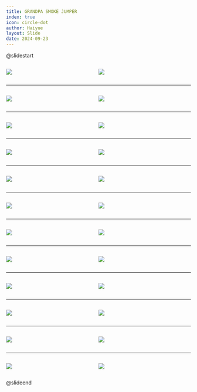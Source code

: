 ```yaml
---
title: GRANDPA SMOKE JUMPER
index: true
icon: circle-dot
author: Haiyue
layout: Slide
date: 2024-09-23
---
```

 
@slidestart

<div style="display:flex">
<div style="flex:1">

![](https://raw.githubusercontent.com/yclord/reading/refs/heads/master/english/Level-X/GRANDPA%20SMOKE%20JUMPER/001.webp)
</div>
<div style="flex:1">

![](https://raw.githubusercontent.com/yclord/reading/refs/heads/master/english/Level-X/GRANDPA%20SMOKE%20JUMPER/002.webp)
</div>
</div>

---

<div style="display:flex">
<div style="flex:1">

![](https://raw.githubusercontent.com/yclord/reading/refs/heads/master/english/Level-X/GRANDPA%20SMOKE%20JUMPER/003.webp)
</div>
<div style="flex:1">

![](https://raw.githubusercontent.com/yclord/reading/refs/heads/master/english/Level-X/GRANDPA%20SMOKE%20JUMPER/004.webp)
</div>
</div>

---

<div style="display:flex">
<div style="flex:1">

![](https://raw.githubusercontent.com/yclord/reading/refs/heads/master/english/Level-X/GRANDPA%20SMOKE%20JUMPER/005.webp)
</div>
<div style="flex:1">

![](https://raw.githubusercontent.com/yclord/reading/refs/heads/master/english/Level-X/GRANDPA%20SMOKE%20JUMPER/006.webp)
</div>
</div>

---

<div style="display:flex">
<div style="flex:1">

![](https://raw.githubusercontent.com/yclord/reading/refs/heads/master/english/Level-X/GRANDPA%20SMOKE%20JUMPER/007.webp)
</div>
<div style="flex:1">

![](https://raw.githubusercontent.com/yclord/reading/refs/heads/master/english/Level-X/GRANDPA%20SMOKE%20JUMPER/008.webp)
</div>
</div>

---

<div style="display:flex">
<div style="flex:1">

![](https://raw.githubusercontent.com/yclord/reading/refs/heads/master/english/Level-X/GRANDPA%20SMOKE%20JUMPER/009.webp)
</div>
<div style="flex:1">

![](https://raw.githubusercontent.com/yclord/reading/refs/heads/master/english/Level-X/GRANDPA%20SMOKE%20JUMPER/010.webp)
</div>
</div>

---

<div style="display:flex">
<div style="flex:1">

![](https://raw.githubusercontent.com/yclord/reading/refs/heads/master/english/Level-X/GRANDPA%20SMOKE%20JUMPER/011.webp)
</div>
<div style="flex:1">

![](https://raw.githubusercontent.com/yclord/reading/refs/heads/master/english/Level-X/GRANDPA%20SMOKE%20JUMPER/012.webp)
</div>
</div>

---

<div style="display:flex">
<div style="flex:1">

![](https://raw.githubusercontent.com/yclord/reading/refs/heads/master/english/Level-X/GRANDPA%20SMOKE%20JUMPER/013.webp)
</div>
<div style="flex:1">

![](https://raw.githubusercontent.com/yclord/reading/refs/heads/master/english/Level-X/GRANDPA%20SMOKE%20JUMPER/014.webp)
</div>
</div>

---

<div style="display:flex">
<div style="flex:1">

![](https://raw.githubusercontent.com/yclord/reading/refs/heads/master/english/Level-X/GRANDPA%20SMOKE%20JUMPER/015.webp)
</div>
<div style="flex:1">

![](https://raw.githubusercontent.com/yclord/reading/refs/heads/master/english/Level-X/GRANDPA%20SMOKE%20JUMPER/016.webp)
</div>
</div>

---

<div style="display:flex">
<div style="flex:1">

![](https://raw.githubusercontent.com/yclord/reading/refs/heads/master/english/Level-X/GRANDPA%20SMOKE%20JUMPER/017.webp)
</div>
<div style="flex:1">

![](https://raw.githubusercontent.com/yclord/reading/refs/heads/master/english/Level-X/GRANDPA%20SMOKE%20JUMPER/018.webp)
</div>
</div>

---

<div style="display:flex">
<div style="flex:1">

![](https://raw.githubusercontent.com/yclord/reading/refs/heads/master/english/Level-X/GRANDPA%20SMOKE%20JUMPER/019.webp)
</div>
<div style="flex:1">

![](https://raw.githubusercontent.com/yclord/reading/refs/heads/master/english/Level-X/GRANDPA%20SMOKE%20JUMPER/020.webp)
</div>
</div>

---

<div style="display:flex">
<div style="flex:1">

![](https://raw.githubusercontent.com/yclord/reading/refs/heads/master/english/Level-X/GRANDPA%20SMOKE%20JUMPER/021.webp)
</div>
<div style="flex:1">

![](https://raw.githubusercontent.com/yclord/reading/refs/heads/master/english/Level-X/GRANDPA%20SMOKE%20JUMPER/022.webp)
</div>
</div>

---

<div style="display:flex">
<div style="flex:1">

![](https://raw.githubusercontent.com/yclord/reading/refs/heads/master/english/Level-X/GRANDPA%20SMOKE%20JUMPER/023.webp)
</div>
<div style="flex:1">

![](https://raw.githubusercontent.com/yclord/reading/refs/heads/master/english/Level-X/GRANDPA%20SMOKE%20JUMPER/024.webp)
</div>
</div>

@slideend